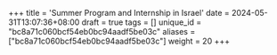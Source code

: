 +++
title = 'Summer Program and Internship in Israel'
date = 2024-05-31T13:07:36+08:00
draft = true
tags = []
unique_id = "bc8a71c060bcf54eb0bc94aadf5be03c"
aliases = ["bc8a71c060bcf54eb0bc94aadf5be03c"]
weight = 20
+++
